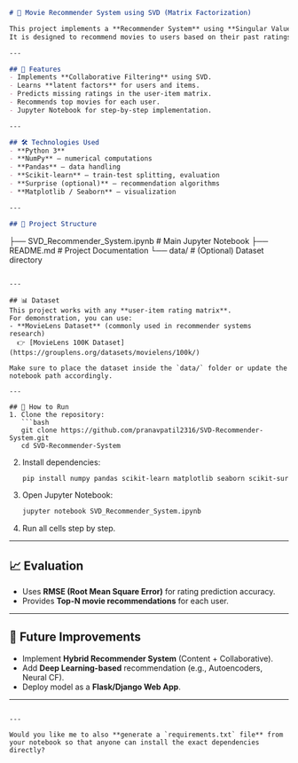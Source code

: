```markdown
# 🎥 Movie Recommender System using SVD (Matrix Factorization)

This project implements a **Recommender System** using **Singular Value Decomposition (SVD)**, a popular **matrix factorization** technique in collaborative filtering.  
It is designed to recommend movies to users based on their past ratings and the ratings of other similar users.

---

## 📌 Features
- Implements **Collaborative Filtering** using SVD.
- Learns **latent factors** for users and items.
- Predicts missing ratings in the user-item matrix.
- Recommends top movies for each user.
- Jupyter Notebook for step-by-step implementation.

---

## 🛠️ Technologies Used
- **Python 3**
- **NumPy** – numerical computations
- **Pandas** – data handling
- **Scikit-learn** – train-test splitting, evaluation
- **Surprise (optional)** – recommendation algorithms
- **Matplotlib / Seaborn** – visualization

---

## 📂 Project Structure
```

├── SVD\_Recommender\_System.ipynb   # Main Jupyter Notebook
├── README.md                      # Project Documentation
└── data/                          # (Optional) Dataset directory

````

---

## 📊 Dataset
This project works with any **user-item rating matrix**.  
For demonstration, you can use:
- **MovieLens Dataset** (commonly used in recommender systems research)  
  👉 [MovieLens 100K Dataset](https://grouplens.org/datasets/movielens/100k/)  

Make sure to place the dataset inside the `data/` folder or update the notebook path accordingly.

---

## 🚀 How to Run
1. Clone the repository:
   ```bash
   git clone https://github.com/pranavpatil2316/SVD-Recommender-System.git
   cd SVD-Recommender-System
````

2. Install dependencies:

   ```bash
   pip install numpy pandas scikit-learn matplotlib seaborn scikit-surprise
   ```

3. Open Jupyter Notebook:

   ```bash
   jupyter notebook SVD_Recommender_System.ipynb
   ```

4. Run all cells step by step.

---

## 📈 Evaluation

* Uses **RMSE (Root Mean Square Error)** for rating prediction accuracy.
* Provides **Top-N movie recommendations** for each user.

---

## 📌 Future Improvements

* Implement **Hybrid Recommender System** (Content + Collaborative).
* Add **Deep Learning-based** recommendation (e.g., Autoencoders, Neural CF).
* Deploy model as a **Flask/Django Web App**.

---

```

---

Would you like me to also **generate a `requirements.txt` file** from your notebook so that anyone can install the exact dependencies directly?
```
